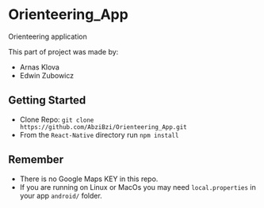 # Orienteering_App
Orienteering application

This part of project was made by:
  - Arnas Klova
  - Edwin Zubowicz

## Getting Started

- Clone Repo: `git clone https://github.com/AbziBzi/Orienteering_App.git`
- From the `React-Native` directory run `npm install`


## Remember

- There is no Google Maps KEY in this repo.
- If you are running on Linux or MacOs you may need `local.properties` in your app `android/` folder. 
